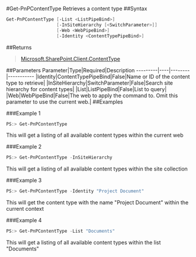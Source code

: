 #Get-PnPContentType
Retrieves a content type
##Syntax
```powershell
Get-PnPContentType [-List <ListPipeBind>]
                   [-InSiteHierarchy [<SwitchParameter>]]
                   [-Web <WebPipeBind>]
                   [-Identity <ContentTypePipeBind>]
```


##Returns
>[Microsoft.SharePoint.Client.ContentType](https://msdn.microsoft.com/en-us/library/microsoft.sharepoint.client.contenttype.aspx)

##Parameters
Parameter|Type|Required|Description
---------|----|--------|-----------
|Identity|ContentTypePipeBind|False|Name or ID of the content type to retrieve|
|InSiteHierarchy|SwitchParameter|False|Search site hierarchy for content types|
|List|ListPipeBind|False|List to query|
|Web|WebPipeBind|False|The web to apply the command to. Omit this parameter to use the current web.|
##Examples

###Example 1
```powershell
PS:> Get-PnPContentType 
```
This will get a listing of all available content types within the current web

###Example 2
```powershell
PS:> Get-PnPContentType -InSiteHierarchy
```
This will get a listing of all available content types within the site collection

###Example 3
```powershell
PS:> Get-PnPContentType -Identity "Project Document"
```
This will get the content type with the name "Project Document" within the current context

###Example 4
```powershell
PS:> Get-PnPContentType -List "Documents"
```
This will get a listing of all available content types within the list "Documents"
